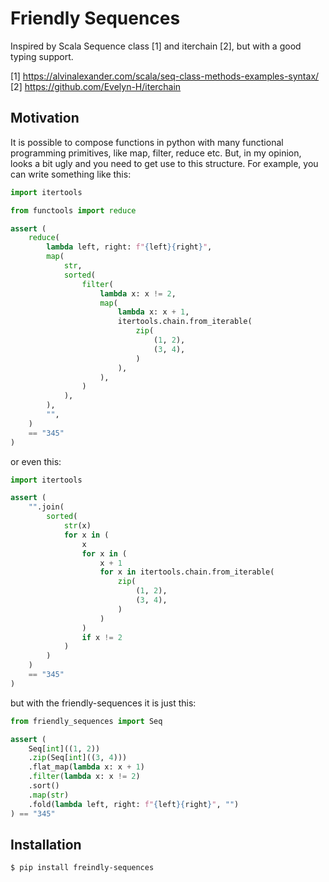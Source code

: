 # Friendly Sequences

Inspired by Scala Sequence class [1] and iterchain [2],
but with a good typing support.

[1] https://alvinalexander.com/scala/seq-class-methods-examples-syntax/
[2] https://github.com/Evelyn-H/iterchain

## Motivation

It is possible to compose functions in python with many functional
programming primitives, like map, filter, reduce etc. But, in my opinion,
looks a bit ugly and you need to get use to this structure. For example, you
can write something like this:

```python
import itertools

from functools import reduce

assert (
    reduce(
        lambda left, right: f"{left}{right}",
        map(
            str,
            sorted(
                filter(
                    lambda x: x != 2,
                    map(
                        lambda x: x + 1,
                        itertools.chain.from_iterable(
                            zip(
                                (1, 2),
                                (3, 4),
                            )
                        ),
                    ),
                )
            ),
        ),
        "",
    )
    == "345"
)
```

or even this:

```python
import itertools

assert (
    "".join(
        sorted(
            str(x)
            for x in (
                x
                for x in (
                    x + 1
                    for x in itertools.chain.from_iterable(
                        zip(
                            (1, 2),
                            (3, 4),
                        )
                    )
                )
                if x != 2
            )
        )
    )
    == "345"
)
```

but with the friendly-sequences it is just this:

```python
from friendly_sequences import Seq

assert (
    Seq[int]((1, 2))
    .zip(Seq[int]((3, 4)))
    .flat_map(lambda x: x + 1)
    .filter(lambda x: x != 2)
    .sort()
    .map(str)
    .fold(lambda left, right: f"{left}{right}", "")
) == "345"
```

## Installation

```bash
$ pip install freindly-sequences
```
